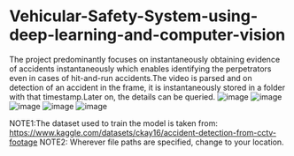 # Vehicular-Safety-System-using-deep-learning-and-computer-vision
The project predominantly focuses on instantaneously obtaining evidence of accidents instantaneously which enables identifying the perpetrators even in cases of hit-and-run accidents.The video is parsed and on detection of an accident in the frame, it is instantaneously stored in a folder with that timestamp.Later on, the details can be queried.
![image](https://user-images.githubusercontent.com/63106738/232092677-3a497797-e5a8-4d5d-af96-31a4074fbff0.png)
![image](https://user-images.githubusercontent.com/63106738/232092749-1848057d-435c-4917-beca-234d7ac24650.png)
![image](https://user-images.githubusercontent.com/63106738/232092794-04922ac3-be58-4c73-8816-619badc29877.png)
![image](https://user-images.githubusercontent.com/63106738/232092870-b12665b1-15f8-477d-b8e3-528d0bbea634.png)
![image](https://user-images.githubusercontent.com/63106738/232092944-077dd3e7-5228-4418-b91c-16f99357f8ec.png)
 
NOTE1:The dataset used to train the model is taken from:
https://www.kaggle.com/datasets/ckay16/accident-detection-from-cctv-footage
NOTE2: Wherever file paths are specified, change to your location.
